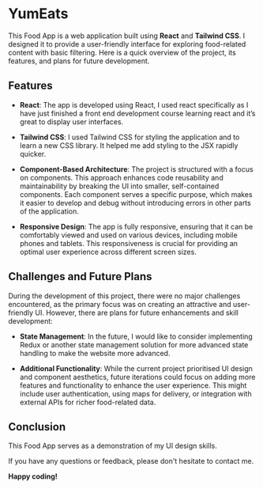 # YumEats

This Food App is a web application built using **React** and **Tailwind CSS**. I designed it to provide a user-friendly interface for exploring food-related content with basic filtering. Here is a quick overview of the project, its features, and plans for future development.

## Features

-   **React**: The app is developed using React, I used react specifically as I have just finished a front end development course learning react and it’s great to display user interfaces.

  

-   **Tailwind CSS**: I used Tailwind CSS for styling the application and to learn a new CSS library. It helped me add styling to the JSX rapidly quicker.

  

-   **Component-Based Architecture**: The project is structured with a focus on components. This approach enhances code reusability and maintainability by breaking the UI into smaller, self-contained components. Each component serves a specific purpose, which makes it easier to develop and debug without introducing errors in other parts of the application.

  

-   **Responsive Design**: The app is fully responsive, ensuring that it can be comfortably viewed and used on various devices, including mobile phones and tablets. This responsiveness is crucial for providing an optimal user experience across different screen sizes.

## Challenges and Future Plans

During the development of this project, there were no major challenges encountered, as the primary focus was on creating an attractive and user-friendly UI. However, there are plans for future enhancements and skill development:

  

-   **State Management**: In the future, I would like to consider implementing Redux or another state management solution for more advanced state handling to make the website more advanced.

  

-   **Additional Functionality**: While the current project prioritised UI design and component aesthetics, future iterations could focus on adding more features and functionality to enhance the user experience. This might include user authentication, using maps for delivery, or integration with external APIs for richer food-related data.

## Conclusion

This Food App serves as a demonstration of my UI design skills.

  

If you have any questions or feedback, please don't hesitate to contact me.

  

**Happy coding!**

